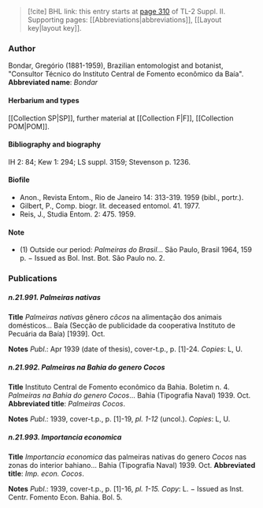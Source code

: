 > [!cite] BHL link: this entry starts at [page 310](https://www.biodiversitylibrary.org/page/33265507) of TL-2 Suppl. II.
> Supporting pages: [[Abbreviations|abbreviations]], [[Layout key|layout key]].

### Author

Bondar, Gregório (1881-1959), Brazilian entomologist and botanist, "Consultor Técnico do Instituto Central de Fomento econômico da Baía". 
**Abbreviated name**: *Bondar*

#### Herbarium and types

[[Collection SP|SP]], further material at [[Collection F|F]], [[Collection POM|POM]].

#### Bibliography and biography

IH 2: 84; Kew 1: 294; LS suppl. 3159; Stevenson p. 1236.

#### Biofile

- Anon., Revista Entom., Rio de Janeiro 14: 313-319. 1959 (bibl., portr.).
- Gilbert, P., Comp. biogr. lit. deceased entomol. 41. 1977.
- Reis, J., Studia Entom. 2: 475. 1959.

#### Note

- (1) Outside our period: *Palmeiras do Brasil*... São Paulo, Brasil 1964, 159 p. − Issued as Bol. Inst. Bot. São Paulo no. 2.

### Publications

##### n.21.991. Palmeiras nativas

**Title**
*Palmeiras nativas* gênero *côcos* na alimentação dos animais domésticos... Baía (Secção de publicidade da cooperativa Instituto de Pecuária da Baía) \[1939\]. Oct.

**Notes**
*Publ*.: Apr 1939 (date of thesis), cover-t.p., p. \[1\]-24. *Copies*: L, U.

##### n.21.992. Palmeiras na Bahia do genero Cocos

**Title**
Instituto Central de Fomento econômico da Bahia. Boletim n. 4. *Palmeiras na Bahia do genero Cocos*... Bahia (Tipografia Naval) 1939. Oct.
**Abbreviated title**: *Palmeiras Cocos*.

**Notes**
*Publ*.: 1939, cover-t.p., p. \[1\]-19, *pl. 1-12* (uncol.). *Copies*: L, U.

##### n.21.993. Importancia economica

**Title**
*Importancia economica* das palmeiras nativas do genero *Cocos* nas zonas do interior bahiano... Bahia (Tipografia Naval) 1939. Oct.
**Abbreviated title**: *Imp. econ. Cocos*.

**Notes**
*Publ*.: 1939, cover-t.p., p. \[1\]-16, *pl. 1-15.* *Copy*: L. − Issued as Inst. Centr. Fomento Econ. Bahia. Bol. 5.

